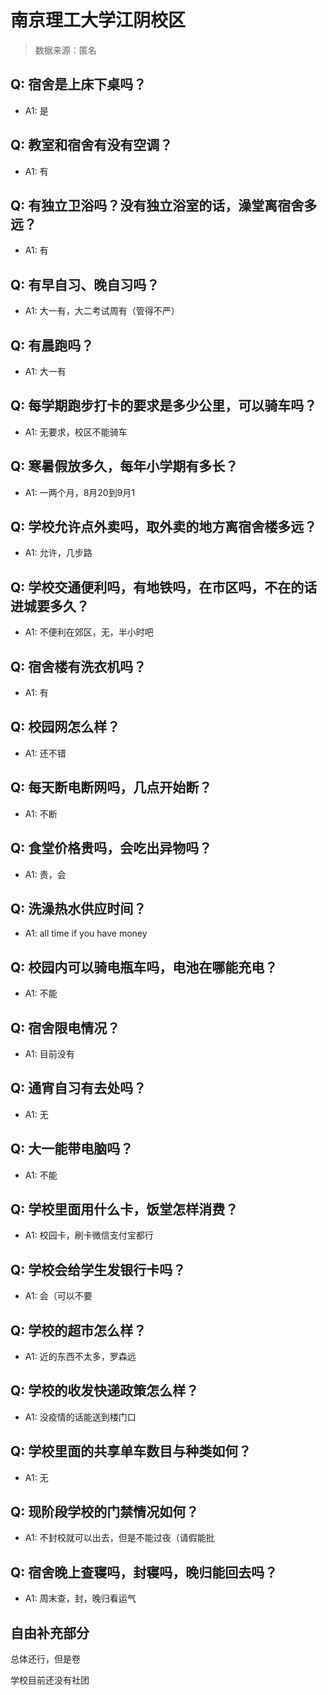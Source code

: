 # 南京理工大学江阴校区

> 数据来源：匿名

## Q: 宿舍是上床下桌吗？

- A1: 是

## Q: 教室和宿舍有没有空调？

- A1: 有

## Q: 有独立卫浴吗？没有独立浴室的话，澡堂离宿舍多远？

- A1: 有

## Q: 有早自习、晚自习吗？

- A1: 大一有，大二考试周有（管得不严）

## Q: 有晨跑吗？

- A1: 大一有

## Q: 每学期跑步打卡的要求是多少公里，可以骑车吗？

- A1: 无要求，校区不能骑车

## Q: 寒暑假放多久，每年小学期有多长？

- A1: 一两个月，8月20到9月1

## Q: 学校允许点外卖吗，取外卖的地方离宿舍楼多远？

- A1: 允许，几步路

## Q: 学校交通便利吗，有地铁吗，在市区吗，不在的话进城要多久？

- A1: 不便利在郊区，无，半小时吧

## Q: 宿舍楼有洗衣机吗？

- A1: 有

## Q: 校园网怎么样？

- A1: 还不错

## Q: 每天断电断网吗，几点开始断？

- A1: 不断

## Q: 食堂价格贵吗，会吃出异物吗？

- A1: 贵，会

## Q: 洗澡热水供应时间？

- A1: all time if you have money

## Q: 校园内可以骑电瓶车吗，电池在哪能充电？

- A1: 不能

## Q: 宿舍限电情况？

- A1: 目前没有

## Q: 通宵自习有去处吗？

- A1: 无

## Q: 大一能带电脑吗？

- A1: 不能

## Q: 学校里面用什么卡，饭堂怎样消费？

- A1: 校园卡，刷卡微信支付宝都行

## Q: 学校会给学生发银行卡吗？

- A1: 会（可以不要

## Q: 学校的超市怎么样？

- A1: 近的东西不太多，罗森远

## Q: 学校的收发快递政策怎么样？

- A1: 没疫情的话能送到楼门口

## Q: 学校里面的共享单车数目与种类如何？

- A1: 无

## Q: 现阶段学校的门禁情况如何？

- A1: 不封校就可以出去，但是不能过夜（请假能批

## Q: 宿舍晚上查寝吗，封寝吗，晚归能回去吗？

- A1: 周末查，封，晚归看运气

## 自由补充部分

总体还行，但是卷

学校目前还没有社团